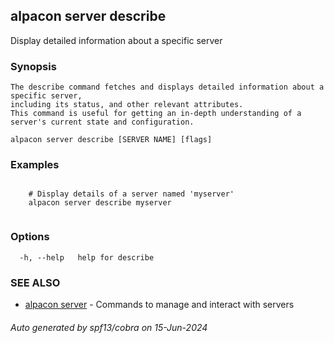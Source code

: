 ## alpacon server describe

Display detailed information about a specific server

### Synopsis


	The describe command fetches and displays detailed information about a specific server, 
	including its status, and other relevant attributes. 
	This command is useful for getting an in-depth understanding of a server's current state and configuration.
	

```
alpacon server describe [SERVER NAME] [flags]
```

### Examples

```
 
	# Display details of a server named 'myserver'
  	alpacon server describe myserver
	
```

### Options

```
  -h, --help   help for describe
```

### SEE ALSO

* [alpacon server](alpacon_server.md)	 - Commands to manage and interact with servers

###### Auto generated by spf13/cobra on 15-Jun-2024
